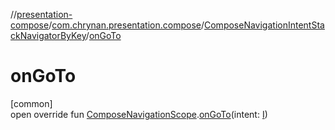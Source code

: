//[presentation-compose](../../../index.md)/[com.chrynan.presentation.compose](../index.md)/[ComposeNavigationIntentStackNavigatorByKey](index.md)/[onGoTo](on-go-to.md)

# onGoTo

[common]\
open override fun [ComposeNavigationScope](../-compose-navigation-scope/index.md).[onGoTo](on-go-to.md)(intent: [I](index.md))

